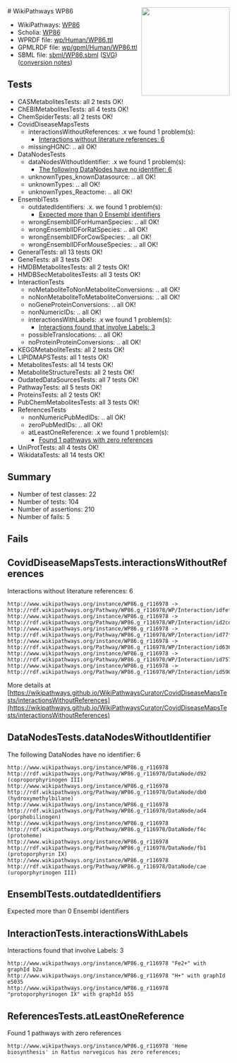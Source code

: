 <img style="float: right; width: 200px" src="../logo.png" />
# WikiPathways WP86

* WikiPathways: [WP86](https://identifiers.org/wikipathways:WP86)
* Scholia: [WP86](https://scholia.toolforge.org/wikipathways/WP86)
* WPRDF file: [wp/Human/WP86.ttl](../wp/Human/WP86.ttl)
* GPMLRDF file: [wp/gpml/Human/WP86.ttl](../wp/gpml/Human/WP86.ttl)
* SBML file: [sbml/WP86.sbml](../sbml/WP86.sbml) ([SVG](../sbml/WP86.svg)) ([conversion notes](../sbml/WP86.txt))

## Tests
* CASMetabolitesTests: all 2 tests OK!
* ChEBIMetabolitesTests: all 4 tests OK!
* ChemSpiderTests: all 2 tests OK!
* CovidDiseaseMapsTests
    * interactionsWithoutReferences: .x we found 1 problem(s):
        * [Interactions without literature references: 6](#2e295934)
    * missingHGNC: .. all OK!
* DataNodesTests
    * dataNodesWithoutIdentifier: .x we found 1 problem(s):
        * [The following DataNodes have no identifier: 6](#d2d32fa5)
    * unknownTypes_knownDatasource: .. all OK!
    * unknownTypes: .. all OK!
    * unknownTypes_Reactome: .. all OK!
* EnsemblTests
    * outdatedIdentifiers: .x. we found 1 problem(s):
        * [Expected more than 0 Ensembl identifiers](#f44398b7)
    * wrongEnsemblIDForHumanSpecies: .. all OK!
    * wrongEnsemblIDForRatSpecies: .. all OK!
    * wrongEnsemblIDForCowSpecies: .. all OK!
    * wrongEnsemblIDForMouseSpecies: .. all OK!
* GeneralTests: all 13 tests OK!
* GeneTests: all 3 tests OK!
* HMDBMetabolitesTests: all 2 tests OK!
* HMDBSecMetabolitesTests: all 3 tests OK!
* InteractionTests
    * noMetaboliteToNonMetaboliteConversions: .. all OK!
    * noNonMetaboliteToMetaboliteConversions: .. all OK!
    * noGeneProteinConversions: .. all OK!
    * nonNumericIDs: .. all OK!
    * interactionsWithLabels: .x we found 1 problem(s):
        * [Interactions found that involve Labels: 3](#630d267a)
    * possibleTranslocations: .. all OK!
    * noProteinProteinConversions: .. all OK!
* KEGGMetaboliteTests: all 2 tests OK!
* LIPIDMAPSTests: all 1 tests OK!
* MetabolitesTests: all 14 tests OK!
* MetaboliteStructureTests: all 2 tests OK!
* OudatedDataSourcesTests: all 7 tests OK!
* PathwayTests: all 5 tests OK!
* ProteinsTests: all 2 tests OK!
* PubChemMetabolitesTests: all 3 tests OK!
* ReferencesTests
    * nonNumericPubMedIDs: .. all OK!
    * zeroPubMedIDs: .. all OK!
    * atLeastOneReference: .x we found 1 problem(s):
        * [Found 1 pathways with zero references](#35eb778e)
* UniProtTests: all 4 tests OK!
* WikidataTests: all 14 tests OK!


## Summary

* Number of test classes: 22
* Number of tests: 104
* Number of assertions: 210
* Number of fails: 5

## Fails

<a name="2e295934" />

## CovidDiseaseMapsTests.interactionsWithoutReferences

Interactions without literature references: 6
```
http://www.wikipathways.org/instance/WP86.g_r116978 -> http://rdf.wikipathways.org/Pathway/WP86.g_r116978/WP/Interaction/idfefd5bd6
http://www.wikipathways.org/instance/WP86.g_r116978 -> http://rdf.wikipathways.org/Pathway/WP86.g_r116978/WP/Interaction/id2ce1a918
http://www.wikipathways.org/instance/WP86.g_r116978 -> http://rdf.wikipathways.org/Pathway/WP86.g_r116978/WP/Interaction/id77fc32b0
http://www.wikipathways.org/instance/WP86.g_r116978 -> http://rdf.wikipathways.org/Pathway/WP86.g_r116978/WP/Interaction/id636c6d7c
http://www.wikipathways.org/instance/WP86.g_r116978 -> http://rdf.wikipathways.org/Pathway/WP86.g_r116978/WP/Interaction/id757f42ba
http://www.wikipathways.org/instance/WP86.g_r116978 -> http://rdf.wikipathways.org/Pathway/WP86.g_r116978/WP/Interaction/id5905a4c1
```

More details at [https://wikipathways.github.io/WikiPathwaysCurator/CovidDiseaseMapsTests/interactionsWithoutReferences](https://wikipathways.github.io/WikiPathwaysCurator/CovidDiseaseMapsTests/interactionsWithoutReferences)

<a name="d2d32fa5" />

## DataNodesTests.dataNodesWithoutIdentifier

The following DataNodes have no identifier: 6
```
http://www.wikipathways.org/instance/WP86.g_r116978 http://rdf.wikipathways.org/Pathway/WP86.g_r116978/DataNode/d92 (coproporphyrinogen III)
http://www.wikipathways.org/instance/WP86.g_r116978 http://rdf.wikipathways.org/Pathway/WP86.g_r116978/DataNode/db0 (hydroxymethylbilane)
http://www.wikipathways.org/instance/WP86.g_r116978 http://rdf.wikipathways.org/Pathway/WP86.g_r116978/DataNode/ad4 (porphobilinogen)
http://www.wikipathways.org/instance/WP86.g_r116978 http://rdf.wikipathways.org/Pathway/WP86.g_r116978/DataNode/f4c (protoheme)
http://www.wikipathways.org/instance/WP86.g_r116978 http://rdf.wikipathways.org/Pathway/WP86.g_r116978/DataNode/fb1 (protoporphyrin IX)
http://www.wikipathways.org/instance/WP86.g_r116978 http://rdf.wikipathways.org/Pathway/WP86.g_r116978/DataNode/cae (uroporphyrinogen III)
```

<a name="f44398b7" />

## EnsemblTests.outdatedIdentifiers

Expected more than 0 Ensembl identifiers
<a name="630d267a" />

## InteractionTests.interactionsWithLabels

Interactions found that involve Labels: 3
```
http://www.wikipathways.org/instance/WP86.g_r116978 "Fe2+" with graphId b2a
http://www.wikipathways.org/instance/WP86.g_r116978 "H+" with graphId e5035
http://www.wikipathways.org/instance/WP86.g_r116978 "protoporphyrinogen IX" with graphId b55
```

<a name="35eb778e" />

## ReferencesTests.atLeastOneReference

Found 1 pathways with zero references
```
http://www.wikipathways.org/instance/WP86.g_r116978 'Heme biosynthesis' in Rattus norvegicus has zero references; 
```

